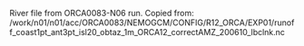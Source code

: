 River file from ORCA0083-N06 run.
Copied from:
/work/n01/n01/acc/ORCA0083/NEMOGCM/CONFIG/R12_ORCA/EXP01/runoff_coast1pt_ant3pt_isl20_obtaz_1m_ORCA12_correctAMZ_200610_lbclnk.nc
